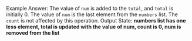Example Answer:
The value of `num` is added to the `total`, and `total` is initially 0. The value of `num` is the last element from the `numbers` list. The `count` is not affected by this operation. 
Output State: **numbers list has one less element, total is updated with the value of num, count is 0, num is removed from the list**